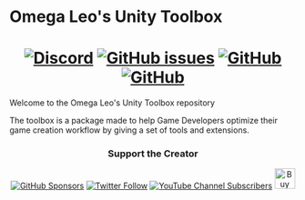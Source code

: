 <p align="center"><h1>Omega Leo's Unity Toolbox</h1></p>
<h1 align="center">
<a href="https://discord.omegaleo.pt/" target="_blank"><img alt="Discord" src="https://img.shields.io/discord/966706512108064798?color=blue&label=Discord&logo=discord&style=for-the-badge"></a>
<a href="https://github.com/omegaleo/unity-toolbox/issues"><img alt="GitHub issues" src="https://img.shields.io/github/issues/omegaleo/unity-toolbox?color=red&label=Report%20an%20Issue&logo=github&style=for-the-badge"></a>
<a href="https://github.com/omegaleo/unity-toolbox/blob/main/LICENSE.md"><img alt="GitHub" src="https://img.shields.io/github/license/omegaleo/unity-toolbox?logo=github&style=for-the-badge"></a>
<a href="https://github.com/omegaleo/unity-toolbox/wiki"><img alt="GitHub" src="https://img.shields.io/badge/wiki-documentation-forestgreen?logo=github&style=for-the-badge"></a>
</h1>

<p>Welcome to the Omega Leo's Unity Toolbox repository</p>
<p>The toolbox is a package made to help Game Developers optimize their game creation workflow by giving a set of tools and extensions.</p>
<h3 align="center"><b>Support the Creator</b></h4>
<p align="center">
<a href="https://github.com/sponsors/omegaleo" target="_blank"><img alt="GitHub Sponsors" src="https://img.shields.io/github/sponsors/omegaleo?logo=github&style=for-the-badge"></a> 
<a href="https://twitter.com/nunodiogodev" target="_blank"><img alt="Twitter Follow" src="https://img.shields.io/twitter/follow/nunodiogodev?color=%232596be&label=Follow%20me%20on%20Twitter&logo=twitter&style=for-the-badge"></a> 
<a href="https://www.youtube.com/channel/UCsdYKC7EK4Z_cpgWt0YiO9Q" target="_blank"><img alt="YouTube Channel Subscribers" src="https://img.shields.io/youtube/channel/subscribers/UCsdYKC7EK4Z_cpgWt0YiO9Q?label=Subscribe%20to%20my%20Youtube&logo=youtube&style=for-the-badge"></a> 
<a href='https://ko-fi.com/J3J072TBZ' target='_blank'><img height='36' style='border:0px;height:36px;' src='https://cdn.ko-fi.com/cdn/kofi4.png?v=3' border='0' alt='Buy Me a Coffee at ko-fi.com' /></a></p>
